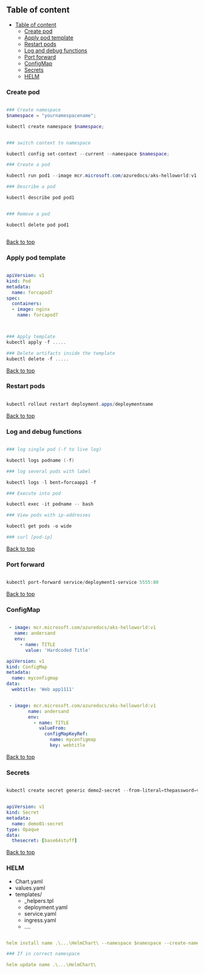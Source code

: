 
## Table of content

- [Table of content](#table-of-content)
  - [Create pod](#create-pod)
  - [Apply pod template](#apply-pod-template)
  - [Restart pods](#restart-pods)
  - [Log and debug functions](#log-and-debug-functions)
  - [Port forward](#port-forward)
  - [ConfigMap](#configmap)
  - [Secrets](#secrets)
  - [HELM](#helm)



### Create pod

```powershell

### Create namespace
$namespace = "yournamespacename";

kubectl create namespace $namespace;


### switch context to namespace

kubectl config set-context --current --namespace $namespace;

### Create a pod

kubectl run pod1 --image mcr.microsoft.com/azuredocs/aks-helloworld:v1

### Describe a pod

kubectl describe pod pod1


### Remove a pod

kubectl delete pod pod1



```

[Back to top](#table-of-content)


### Apply pod template

```yaml

apiVersion: v1
kind: Pod
metadata:
  name: forcapod7
spec:
  containers:
  - image: nginx
    name: forcapod7



```

```powershell

### Apply template
kubectl apply -f .....

### Delete artifacts inside the template
kubectl delete -f .....


```

[Back to top](#table-of-content)

### Restart pods

```powershell

kubectl rollout restart deployment.apps/deploymentname

```

[Back to top](#table-of-content)


### Log and debug functions

```powershell

### log single pod (-f to live log)

kubectl logs podname (-f)  

### log several pods with label

kubectl logs -l bent=forcaapp1 -f

### Execute into pod

kubectl exec -it podname -- bash

### View pods with ip-addresses

kubectl get pods -o wide

### curl [pod-ip]

```



[Back to top](#table-of-content)

### Port forward

```powershell

kubectl port-forward service/deployment1-service 5555:80

```

[Back to top](#table-of-content)

### ConfigMap


```yaml

 - image: mcr.microsoft.com/azuredocs/aks-helloworld:v1
   name: andersand
   env:
     - name: TITLE
       value: 'Hardcoded Title'

```

```yaml
apiVersion: v1
kind: ConfigMap
metadata:
  name: myconfigmap
data:
  webtitle: 'Web app1111'

```

```yaml

 - image: mcr.microsoft.com/azuredocs/aks-helloworld:v1
        name: andersand
        env:
          - name: TITLE
            valueFrom:
              configMapKeyRef:
                name: myconfigmap
                key: webtitle

```


[Back to top](#table-of-content)


### Secrets

```powershell

kubectl create secret generic demo2-secret --from-literal=thepassword=verysecret

```

```yaml

apiVersion: v1
kind: Secret
metadata:
  name: demo01-secret
type: Opaque
data:
  thesecret: [base64stuff]

```

[Back to top](#table-of-content)


### HELM

- Chart.yaml                
- values.yaml               
- templates/               
  - _helpers.tpl            
  - deployment.yaml         
  - service.yaml            
  - ingress.yaml
  - ....


```yaml 

helm install name .\...\HelmChart\ --namespace $namespace --create-namespace

### If in correct namespace

helm update name .\...\HelmChart\

```



